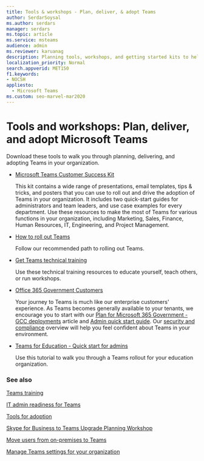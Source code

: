 ```yaml
---
title: Tools & workshops - Plan, deliver, & adopt Teams
author: SerdarSoysal
ms.author: serdars
manager: serdars
ms.topic: article
ms.service: msteams
audience: admin
ms.reviewer: karuanag
description: Planning tools, workshops, and getting started kits to help organizations get started with Microsoft Teams.
localization_priority: Normal
search.appverid: MET150
f1.keywords:
- NOCSH
appliesto: 
  - Microsoft Teams
ms.custom: seo-marvel-mar2020
---
```


# Tools and workshops: Plan, deliver, and adopt Microsoft Teams

Download these tools to walk you through planning, delivering, and adopting Teams in your organization.


- [Microsoft Teams Customer Success Kit](https://aka.ms/TeamsCustomerSuccess)

    This kit contains a wide range of presentations, email templates, tips & tricks, and posters that you can use to roll out and drive the adoption of Teams in your organization. It includes two quick-start guides for administrators and team leaders, and use case examples for every department. Use these resources to make the most of Teams for various functions in your organization, including Marketing, Sales, Finance, Human Resources, IT, Engineering, and Project Management.

- [How to roll out Teams](./deploy-overview.md)

    Follow our recommended path to rolling out Teams.

- [Get Teams technical training](./itadmin-readiness.md#technical-training)

    Use these technical training resources to educate yourself, teach others, or run workshops.

- [Office 365 Government Customers](plan-for-government-gcc.md)

   Your journey to Teams is much like our enterprise customers' experience. As Teams becomes generally available to your tenants, we encourage you to start with our [Plan for Microsoft 365 Government - GCC deployments](plan-for-government-gcc.md) article and [Admin quick start guide](https://download.microsoft.com/download/F/3/9/F39B4F10-5720-4516-87E1-91E5A5678EFB/MicrosoftTeams-AdminQuickStart-EnableTeams.docx). Our [security and compliance](security-compliance-overview.md) overview will help you feel confident about Teams in your environment.

- [Teams for Education - Quick start for admins](./teams-quick-start-edu.yml)

    Use this tutorial to walk you through a Teams rollout for your education organization.

### See also

[Teams training](training-microsoft-teams-landing-page.md)

[IT admin readiness for Teams](ITAdmin-readiness.md)

[Tools for adoption](adopt-tools-and-downloads.md)

[Skype for Business to Teams Upgrade Planning Workshop](https://www.microsoft.com/microsoft-365/partners/intelligentcommunications/skype-for-business-teams)

[Move users from on-premises to Teams](/skypeforbusiness/hybrid/move-users-from-on-premises-to-teams)

[Manage Teams settings for your organization](enable-features-office-365.md)